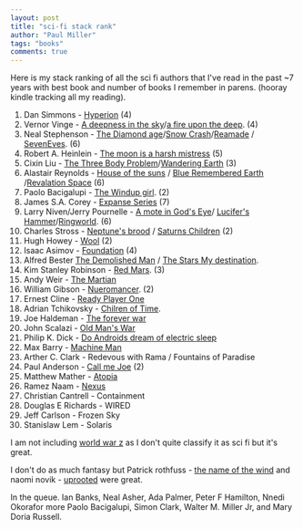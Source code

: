 ```yaml
--- 
layout: post
title: "sci-fi stack rank"
author: "Paul Miller"
tags: "books"
comments: true
---
```


Here is my stack ranking of all the sci fi authors that I've read in the past ~7 years with best book and number of books I remember in parens. (hooray kindle tracking all my reading). 

1. Dan Simmons - [Hyperion](https://amzn.to/2EtC4xm) (4)
1. Vernor Vinge - [A deepness in the sky](https://amzn.to/2qeoUzT)/[a fire upon the deep](https://amzn.to/2GIZG2Z). (4)
1. Neal Stephenson - [The Diamond age](https://amzn.to/2GFVjJT)/[Snow Crash](https://amzn.to/2IDctEn)/[Reamade](https://amzn.to/2HgvCws) / [SevenEves](https://amzn.to/2EtYsq8). (6)
1. Robert A. Heinlein - [The moon is a harsh mistress](https://amzn.to/2H2LG7n) (5)
1. Cixin Liu - [The Three Body Problem](https://amzn.to/2qfiEac)/[Wandering Earth](https://www.amazon.com/Wandering-Earth-Author-Others-Translators/dp/1784978493/ref=sr_1_1?crid=2V1AJFVJ9C0OT&keywords=wandering+earth&qid=1554564975&s=gateway&sprefix=lyles+%2Caps%2C186&sr=8-1) (3)
1. Alastair Reynolds - [House of the suns](https://amzn.to/2H6TNji) / [Blue Remembered Earth](https://amzn.to/2GJGhPs) /[Revalation Space](https://amzn.to/2qeVLDX)  (6)
1. Paolo Bacigalupi - [The Windup girl](https://amzn.to/2Hgbzyh). (2)
1. James S.A. Corey - [Expanse Series](https://amzn.to/2EtC4xm) (7)
1. Larry Niven/Jerry Pournelle  - [A mote in God's Eye](https://amzn.to/2GNfVfu)/ [Lucifer's Hammer](https://amzn.to/2qgUlIX)/[Ringworld](https://amzn.to/2HfooZD).  (6)
1. Charles Stross  - [Neptune's brood](https://amzn.to/2uTrvUy) / [Saturns Children](https://amzn.to/2GFOjg8) (2)
1. Hugh Howey - [Wool](https://amzn.to/2GJMB9w) (2)
1. Isaac Asimov - [Foundation](https://amzn.to/2EsAJqD) (4)
1. Alfred Bester [The Demolished Man](https://amzn.to/2qf8UNc) / [The Stars My destination](https://amzn.to/2GFCkiO). 
1. Kim Stanley Robinson - [Red Mars](https://amzn.to/2EtWJkE). (3)
1. Andy Weir - [The Martian](https://amzn.to/2qdMKLt)
1. William Gibson - [Nueromancer](https://amzn.to/2GK1x7o). (2)
1. Ernest Cline - [Ready Player One](https://amzn.to/2IyhQVG)
1. Adrian Tchikovsky - [Chilren of Time](https://amzn.to/2ICumTM). 
1. Joe Haldeman - [The forever war](https://amzn.to/2qfzkhV)
1. John Scalazi - [Old Man's War](https://amzn.to/2uRKYFq)
1. Philip K. Dick  - [Do Androids dream of electric sleep](https://amzn.to/2IBpnD6)
1. Max Barry - [Machine Man](https://amzn.to/2uTmdsd)
1. Arther C. Clark - Redevous with Rama / Fountains of Paradise
1. Paul Anderson - [Call me Joe](https://amzn.to/2IAeJwb) (2)
1. Matthew Mather  - [Atopia](https://amzn.to/2Hk1MHm)
1. Ramez Naam - [Nexus](https://www.amazon.com/gp/product/B00TOZI7FM/ref=as_li_tl?ie=UTF8&tag=paulgmiller-20&camp=1789&creative=9325&linkCode=as2&creativeASIN=B00TOZI7FM&linkId=01173041ff3c3f44d13581887c40f62f)
1. Christian Cantrell - Containment
1. Douglas E Richards - WIRED  
1. Jeff Carlson - Frozen Sky
1. Stanislaw Lem - Solaris

I am not including [world war z](https://amzn.to/2EtEwE2) as I don't quite classify it as sci fi but it's great. 

I don't do as much fantasy but Patrick rothfuss - [the name of the wind](https://amzn.to/2GJhOtz) and naomi novik - [uprooted](https://amzn.to/2GGs4Xt) were great. 

In the queue. Ian Banks, Neal Asher, Ada Palmer, Peter F Hamilton, Nnedi Okorafor more Paolo Bacigalupi, Simon Clark, Walter M. Miller Jr, and Mary Doria Russell.
